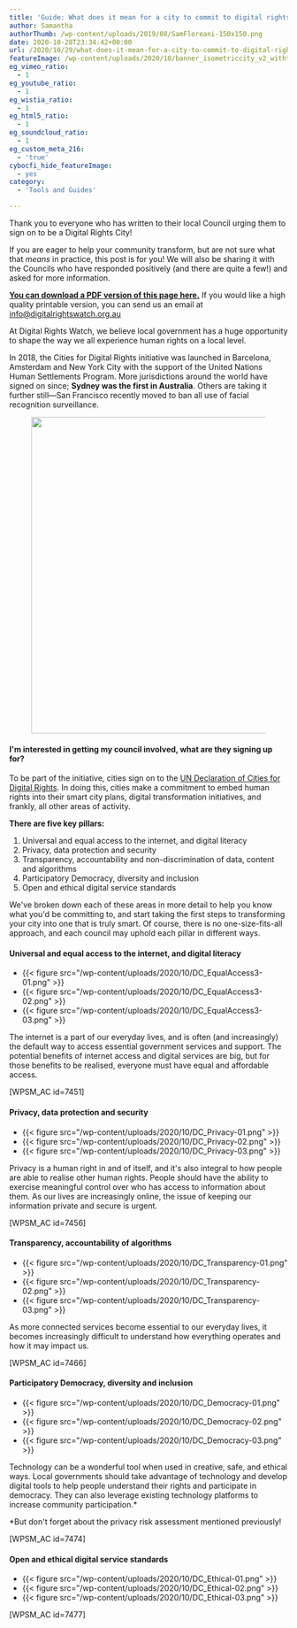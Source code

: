 ```yaml
---
title: 'Guide: What does it mean for a city to commit to digital rights?'
author: Samantha
authorThumb: /wp-content/uploads/2019/08/SamFloreani-150x150.png
date: 2020-10-28T23:34:42+00:00
url: /2020/10/29/what-does-it-mean-for-a-city-to-commit-to-digital-rights/
featureImage: /wp-content/uploads/2020/10/banner_isometriccity_v2_withtext_HIGHRES-04.png
eg_vimeo_ratio:
  - 1
eg_youtube_ratio:
  - 1
eg_wistia_ratio:
  - 1
eg_html5_ratio:
  - 1
eg_soundcloud_ratio:
  - 1
eg_custom_meta_216:
  - 'true'
cybocfi_hide_featureImage:
  - yes
category:
  - 'Tools and Guides'

---
```

Thank you to everyone who has written to their local Council urging them to sign on to be a Digital Rights City!

If you are eager to help your community transform, but are not sure what that _means_ in practice, this post is for you! We will also be sharing it with the Councils who have responded positively (and there are quite a few!) and asked for more information.

**[You can download a PDF version of this page here.][1]** If you would like a high quality printable version, you can send us an email at info@digitalrightswatch.org.au

At Digital Rights Watch, we believe local government has a huge opportunity to shape the way we all experience human rights on a local level.

In 2018, the Cities for Digital Rights initiative was launched in Barcelona, Amsterdam and New York City with the support of the United Nations Human Settlements Program. More jurisdictions around the world have signed on since; **Sydney was the first in Australia**. Others are taking it further still—​San Francisco recently moved to ban all use of facial recognition surveillance.<figure class="wp-block-image size-large">

<img loading="lazy" decoding="async" width="1024" height="572" src="/wp-content/uploads/2020/10/digitalcity_SMART_twitter2-02-1024x572.png" alt="" class="wp-image-7452" srcset="/wp-content/uploads/2020/10/digitalcity_SMART_twitter2-02-1024x572.png 1024w, /wp-content/uploads/2020/10/digitalcity_SMART_twitter2-02-300x168.png 300w, /wp-content/uploads/2020/10/digitalcity_SMART_twitter2-02-768x429.png 768w, /wp-content/uploads/2020/10/digitalcity_SMART_twitter2-02-1536x858.png 1536w, /wp-content/uploads/2020/10/digitalcity_SMART_twitter2-02-2048x1144.png 2048w" sizes="(max-width: 1024px) 100vw, 1024px" /> </figure>

#### **I'm interested in getting my council involved, what are they signing up for?**

To be part of the initiative, cities sign on to the [UN Declaration of Cities for Digital Rights][2]. In doing this, cities make a commitment to embed human rights into their smart city plans, digital transformation initiatives, and frankly, all other areas of activity.

**There are five key pillars:**

  1. Universal and equal access to the internet, and digital literacy
  2. Privacy, data protection and security
  3. Transparency, accountability and non-discrimination of data, content and algorithms
  4. Participatory Democracy, diversity and inclusion
  5. Open and ethical digital service standards

We've broken down each of these areas in more detail to help you know what you'd be committing to, and start taking the first steps to transforming your city into one that is truly smart. Of course, there is no one-size-fits-all approach, and each council may uphold each pillar in different ways.

#### **Universal and equal access to the internet, and digital literacy**<figure class="wp-block-gallery columns-3 is-cropped wp-block-gallery-5 is-layout-flex wp-block-gallery-is-layout-flex">

<ul class="blocks-gallery-grid">
  <li class="blocks-gallery-item">
{{< figure src="/wp-content/uploads/2020/10/DC_EqualAccess3-01.png" >}}
  </li>
  <li class="blocks-gallery-item">
{{< figure src="/wp-content/uploads/2020/10/DC_EqualAccess3-02.png" >}}
  </li>
  <li class="blocks-gallery-item">
{{< figure src="/wp-content/uploads/2020/10/DC_EqualAccess3-03.png" >}}
  </li>
</ul></figure>

The internet is a part of our everyday lives, and is often (and increasingly) the default way to access essential government services and support. The potential benefits of internet access and digital services are big, but for those benefits to be realised, everyone must have equal and affordable access.

[WPSM_AC id=7451]

#### **Privacy, data protection and security**<figure class="wp-block-gallery columns-3 is-cropped wp-block-gallery-6 is-layout-flex wp-block-gallery-is-layout-flex">

<ul class="blocks-gallery-grid">
  <li class="blocks-gallery-item">
{{< figure src="/wp-content/uploads/2020/10/DC_Privacy-01.png" >}}
  </li>
  <li class="blocks-gallery-item">
{{< figure src="/wp-content/uploads/2020/10/DC_Privacy-02.png" >}}
  </li>
  <li class="blocks-gallery-item">
{{< figure src="/wp-content/uploads/2020/10/DC_Privacy-03.png" >}}
  </li>
</ul></figure>

Privacy is a human right in and of itself, and it's also integral to how people are able to realise other human rights. People should have the ability to exercise meaningful control over who has access to information about them. As our lives are increasingly online, the issue of keeping our information private and secure is urgent.

[WPSM_AC id=7456]

#### **Transparency, accountability of algorithms**<figure class="wp-block-gallery columns-3 is-cropped wp-block-gallery-7 is-layout-flex wp-block-gallery-is-layout-flex">

<ul class="blocks-gallery-grid">
  <li class="blocks-gallery-item">
{{< figure src="/wp-content/uploads/2020/10/DC_Transparency-01.png" >}}
  </li>
  <li class="blocks-gallery-item">
{{< figure src="/wp-content/uploads/2020/10/DC_Transparency-02.png" >}}
  </li>
  <li class="blocks-gallery-item">
{{< figure src="/wp-content/uploads/2020/10/DC_Transparency-03.png" >}}
  </li>
</ul></figure>

As more connected services become essential to our everyday lives, it becomes increasingly difficult to understand how everything operates and how it may impact us.

[WPSM_AC id=7466]

#### **Participatory Democracy, diversity and inclusion**<figure class="wp-block-gallery columns-3 is-cropped wp-block-gallery-8 is-layout-flex wp-block-gallery-is-layout-flex">

<ul class="blocks-gallery-grid">
  <li class="blocks-gallery-item">
{{< figure src="/wp-content/uploads/2020/10/DC_Democracy-01.png" >}}
  </li>
  <li class="blocks-gallery-item">
{{< figure src="/wp-content/uploads/2020/10/DC_Democracy-02.png" >}}
  </li>
  <li class="blocks-gallery-item">
{{< figure src="/wp-content/uploads/2020/10/DC_Democracy-03.png" >}}
  </li>
</ul></figure>

Technology can be a wonderful tool when used in creative, safe, and ethical ways. Local governments should take advantage of technology and develop digital tools to help people understand their rights and participate in democracy. They can also leverage existing technology platforms to increase community participation.*

*But don't forget about the privacy risk assessment mentioned previously!

[WPSM_AC id=7474]

#### **Open and ethical digital service standards**<figure class="wp-block-gallery columns-3 is-cropped wp-block-gallery-9 is-layout-flex wp-block-gallery-is-layout-flex">

<ul class="blocks-gallery-grid">
  <li class="blocks-gallery-item">
{{< figure src="/wp-content/uploads/2020/10/DC_Ethical-01.png" >}}
  </li>
  <li class="blocks-gallery-item">
{{< figure src="/wp-content/uploads/2020/10/DC_Ethical-02.png" >}}
  </li>
  <li class="blocks-gallery-item">
{{< figure src="/wp-content/uploads/2020/10/DC_Ethical-03.png" >}}
  </li>
</ul></figure>

[WPSM_AC id=7477]

 [1]: /wp-content/uploads/2020/11/digitalrightscities-2.pdf
 [2]: https://citiesfordigitalrights.org/
